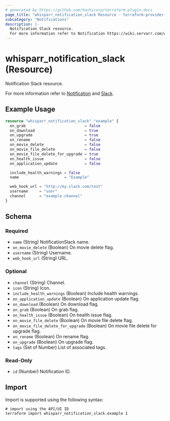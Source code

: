 ```yaml
---
# generated by https://github.com/hashicorp/terraform-plugin-docs
page_title: "whisparr_notification_slack Resource - terraform-provider-whisparr"
subcategory: "Notifications"
description: |-
  Notification Slack resource.
  For more information refer to Notification https://wiki.servarr.com/whisparr/settings#connect and Slack https://wiki.servarr.com/whisparr/supported#slack.
---
```


# whisparr_notification_slack (Resource)

<!-- subcategory:Notifications -->Notification Slack resource.
For more information refer to [Notification](https://wiki.servarr.com/whisparr/settings#connect) and [Slack](https://wiki.servarr.com/whisparr/supported#slack).

## Example Usage

```terraform
resource "whisparr_notification_slack" "example" {
  on_grab                          = false
  on_download                      = true
  on_upgrade                       = true
  on_rename                        = false
  on_movie_delete                  = false
  on_movie_file_delete             = false
  on_movie_file_delete_for_upgrade = true
  on_health_issue                  = false
  on_application_update            = false

  include_health_warnings = false
  name                    = "Example"

  web_hook_url = "http://my.slack.com/test"
  username     = "user"
  channel      = "example-channel"
}
```

<!-- schema generated by tfplugindocs -->
## Schema

### Required

- `name` (String) NotificationSlack name.
- `on_movie_delete` (Boolean) On movie delete flag.
- `username` (String) Username.
- `web_hook_url` (String) URL.

### Optional

- `channel` (String) Channel.
- `icon` (String) Icon.
- `include_health_warnings` (Boolean) Include health warnings.
- `on_application_update` (Boolean) On application update flag.
- `on_download` (Boolean) On download flag.
- `on_grab` (Boolean) On grab flag.
- `on_health_issue` (Boolean) On health issue flag.
- `on_movie_file_delete` (Boolean) On movie file delete flag.
- `on_movie_file_delete_for_upgrade` (Boolean) On movie file delete for upgrade flag.
- `on_rename` (Boolean) On rename flag.
- `on_upgrade` (Boolean) On upgrade flag.
- `tags` (Set of Number) List of associated tags.

### Read-Only

- `id` (Number) Notification ID.

## Import

Import is supported using the following syntax:

```shell
# import using the API/UI ID
terraform import whisparr_notification_slack.example 1
```

